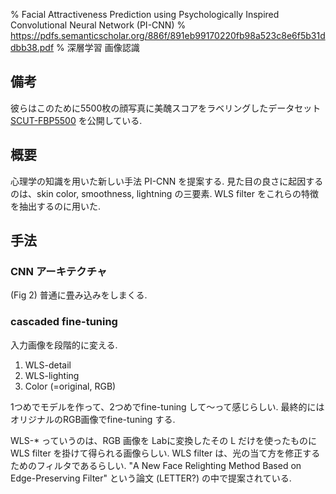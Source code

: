 % Facial Attractiveness Prediction using Psychologically Inspired Convolutional Neural Network (PI-CNN)
% https://pdfs.semanticscholar.org/886f/891eb99170220fb98a523c8e6f5b31ddbb38.pdf
% 深層学習 画像認識

## 備考

彼らはこのために5500枚の顔写真に美醜スコアをラベリングしたデータセット
[SCUT-FBP5500](https://github.com/HCIILAB/SCUT-FBP5500-Database-Release)
を公開している.

## 概要

心理学の知識を用いた新しい手法 PI-CNN を提案する.
見た目の良さに起因するのは、skin color, smoothness, lightning の三要素.
WLS filter をこれらの特徴を抽出するのに用いた.

## 手法

### CNN アーキテクチャ

(Fig 2) 普通に畳み込みをしまくる.

### cascaded fine-tuning

入力画像を段階的に変える.

1. WLS-detail
2. WLS-lighting
3. Color (=original, RGB)

1つめでモデルを作って、2つめでfine-tuning して〜って感じらしい.
最終的にはオリジナルのRGB画像でfine-tuning する.

WLS-* っていうのは、RGB 画像を Labに変換したその L だけを使ったものに WLS filter を掛けて得られる画像らしい.
WLS filter は、光の当て方を修正するためのフィルタであるらしい.
"A New Face Relighting Method Based on Edge-Preserving Filter"
という論文 (LETTER?) の中で提案されている.
